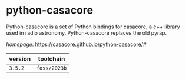 # python-casacore

Python-casacore is a set of Python bindings for casacore, a c++ library used in radio astronomy. Python-casacore replaces the old pyrap.

*homepage*: <https://casacore.github.io/python-casacore/#>

version | toolchain
--------|----------
``3.5.2`` | ``foss/2023b``
